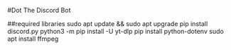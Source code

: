 #Dot The Discord Bot

##required libraries
sudo apt update && sudo apt upgrade
pip install discord.py
python3 -m pip install -U yt-dlp
pip install python-dotenv
sudo apt install ffmpeg
